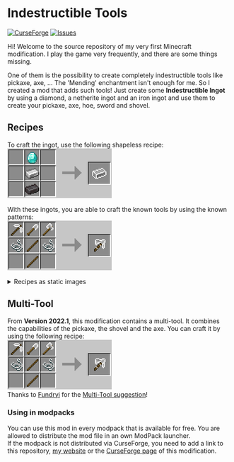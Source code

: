 # Indestructible Tools
[![CurseForge](http://cf.way2muchnoise.eu/full_455636_downloads.svg)](https://www.curseforge.com/minecraft/mc-mods/indestructible-tools)
[![Issues](https://img.shields.io/github/issues/florian-berger/indestructible-tools)](https://github.com/florian-berger/indestructible-tools)

Hi! Welcome to the source repository of my very first Minecraft modification. I play the game very frequently, and there are some things missing.

One of them is the possibility to create completely indestructible tools like pickaxe, axe, ...
The 'Mending' enchantment isn't enough for me. So I created a mod that adds such tools! Just create some **Indestructible Ingot** by using a diamond, a netherite ingot and an iron ingot and use them to create your pickaxe, axe, hoe, sword and shovel.


## Recipes
To craft the ingot, use the following shapeless recipe:\
![Recipe_Ingot](/curseforge/images/Recipe_Ingot.png?raw=true)

With these ingots, you are able to craft the known tools by using the known patterns:\
![Recipes_Gif](/curseforge/images/Recipe_Multitool.png?raw=true)


<details>
<summary>Recipes as static images</summary>

**Axe**\
![Recipe_Axe](/curseforge/images/Recipe_Axe.png?raw=true)

**Hoe**\
![Recipe_Hoe](/curseforge/images/Recipe_Hoe.png?raw=true)

**Pickaxe**\
![Recipe_Pickaxe](/curseforge/images/Recipe_Pickaxe.png?raw=true)

**Shovel**\
![Recipe_Shovel](/curseforge/images/Recipe_Shovel.png?raw=true)

**Sword**\
![Recipe_Sword](/curseforge/images/Recipe_Sword.png?raw=true)
</details>

## Multi-Tool
From **Version 2022.1**, this modification contains a multi-tool. It combines the capabilities of the pickaxe, the shovel and the axe. You can craft it by using the following recipe:\
![Recipe_MultiTool](/curseforge/images/Recipe_Multitool.png?raw=true)
\
Thanks to [Fundryi](https://github.com/Fundryi) for the [Multi-Tool suggestion](https://github.com/florian-berger/indestructible-tools/issues/4)!

### Using in modpacks
You can use this mod in every modpack that is available for free. You are allowed to distribute the mod file in an own ModPack launcher.\
If the modpack is not distributed via CurseForge, you need to add a link to this repository, [my website](https://berger-media.biz/downloads/10/minecraft/indestructible-tools) or the [CurseForge page](https://www.curseforge.com/minecraft/mc-mods/indestructible-tools) of this modification.
